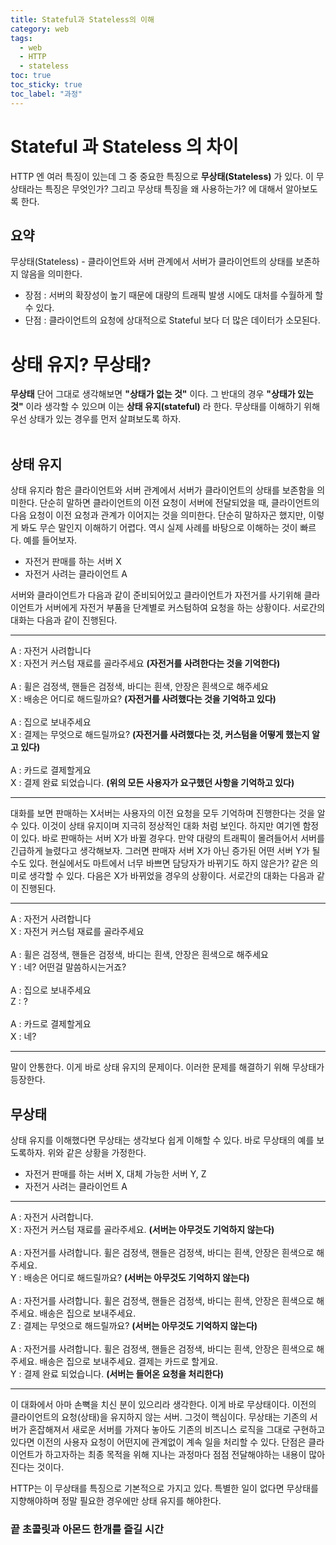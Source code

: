 ```yaml
---
title: Stateful과 Stateless의 이해
category: web
tags:
  - web
  - HTTP
  - stateless
toc: true
toc_sticky: true
toc_label: "과정"
---
```


# Stateful 과 Stateless 의 차이

HTTP 엔 여러 특징이 있는데 그 중 중요한 특징으로 **무상태(Stateless)** 가 있다. 이 무상태라는 특징은 무엇인가? 그리고 무상태 특징을 왜 사용하는가? 에 대해서 알아보도록 한다.

## 요약

무상태(Stateless) - 클라이언트와 서버 관계에서 서버가 클라이언트의 상태를 보존하지 않음을 의미한다.

- 장점 : 서버의 확장성이 높기 때문에 대량의 트래픽 발생 시에도 대처를 수월하게 할 수 있다.
- 단점 : 클라이언트의 요청에 상대적으로 Stateful 보다 더 많은 데이터가 소모된다.
  <br>

# 상태 유지? 무상태?

**무상태** 단어 그대로 생각해보면 **"상태가 없는 것"** 이다. 그 반대의 경우 **"상태가 있는 것"** 이라 생각할 수 있으며 이는 **상태 유지(stateful)** 라 한다. 무상태를 이해하기 위해 우선 상태가 있는 경우를 먼저 살펴보도록 하자.
<br>
<br>

## 상태 유지

상태 유지라 함은 클라이언트와 서버 관계에서 서버가 클라이언트의 상태를 보존함을 의미한다. 단순히 말하면 클라이언트의 이전 요청이 서버에 전달되었을 때, 클라이언트의 다음 요청이 이전 요청과 관계가 이어지는 것을 의미한다. 단순히 말하자곤 했지만, 이렇게 봐도 무슨 말인지 이해하기 어렵다. 역시 실제 사례를 바탕으로 이해하는 것이 빠르다. 예를 들어보자.

- 자전거 판매를 하는 서버 X
- 자전거 사려는 클라이언트 A

서버와 클라이언트가 다음과 같이 준비되어있고 클라이언트가 자전거를 사기위해 클라이언트가 서버에게 자전거 부품을 단계별로 커스텀하여 요청을 하는 상황이다. 서로간의 대화는 다음과 같이 진행된다.

---

A : 자전거 사려합니다  
X : 자전거 커스텀 재료를 골라주세요 **(자전거를 사려한다는 것을 기억한다)**
<br>
<br>
A : 휠은 검정색, 핸들은 검정색, 바디는 흰색, 안장은 흰색으로 해주세요  
X : 배송은 어디로 해드릴까요? **(자전거를 사려했다는 것을 기억하고 있다)**
<br>
<br>
A : 집으로 보내주세요  
X : 결제는 무엇으로 해드릴까요? **(자전거를 사려했다는 것, 커스텀을 어떻게 했는지 알고 있다)**
<br>
<br>
A : 카드로 결제할게요  
X : 결제 완료 되었습니다. **(위의 모든 사용자가 요구했던 사항을 기억하고 있다)**

---

대화를 보면 판매하는 X서버는 사용자의 이전 요청을 모두 기억하며 진행한다는 것을 알 수 있다. 이것이 상태 유지이며 지극히 정상적인 대화 처럼 보인다. 하지만 여기엔 함정이 있다. 바로 판매하는 서버 X가 바뀔 경우다. 만약 대량의 트래픽이 몰려들어서 서버를 긴급하게 늘렸다고 생각해보자. 그러면 판매자 서버 X가 아닌 증가된 어떤 서버 Y가 될 수도 있다. 현실에서도 마트에서 너무 바쁘면 담당자가 바뀌기도 하지 않은가? 같은 의미로 생각할 수 있다. 다음은 X가 바뀌었을 경우의 상황이다. 서로간의 대화는 다음과 같이 진행된다.

---

A : 자전거 사려합니다  
X : 자전거 커스텀 재료를 골라주세요
<br>
<br>
A : 휠은 검정색, 핸들은 검정색, 바디는 흰색, 안장은 흰색으로 해주세요  
Y : 네? 어떤걸 말씀하시는거죠?
<br>
<br>
A : 집으로 보내주세요  
Z : ?
<br>
<br>
A : 카드로 결제할게요  
X : 네?

---

말이 안통한다. 이게 바로 상태 유지의 문제이다. 이러한 문제를 해결하기 위해 무상태가 등장한다.
<br>

## 무상태

상태 유지를 이해했다면 무상태는 생각보다 쉽게 이해할 수 있다. 바로 무상태의 예를 보도록하자. 위와 같은 상황을 가정한다.

- 자전거 판매를 하는 서버 X, 대체 가능한 서버 Y, Z
- 자전거 사려는 클라이언트 A

---

A : 자전거 사려합니다.  
X : 자전거 커스텀 재료를 골라주세요. **(서버는 아무것도 기억하지 않는다)**
<br>
<br>
A : 자전거를 사려합니다. 휠은 검정색, 핸들은 검정색, 바디는 흰색, 안장은 흰색으로 해주세요.  
Y : 배송은 어디로 해드릴까요? **(서버는 아무것도 기억하지 않는다)**
<br>
<br>
A : 자전거를 사려합니다. 휠은 검정색, 핸들은 검정색, 바디는 흰색, 안장은 흰색으로 해주세요. 배송은 집으로 보내주세요.  
Z : 결제는 무엇으로 해드릴까요? **(서버는 아무것도 기억하지 않는다)**
<br>
<br>
A : 자전거를 사려합니다. 휠은 검정색, 핸들은 검정색, 바디는 흰색, 안장은 흰색으로 해주세요. 배송은 집으로 보내주세요. 결제는 카드로 할게요.  
Y : 결제 완료 되었습니다. **(서버는 들어온 요청을 처리한다)**

---

이 대화에서 아마 손뼉을 치신 분이 있으리라 생각한다. 이게 바로 무상태이다. 이전의 클라이언트의 요청(상태)을 유지하지 않는 서버. 그것이 핵심이다. 무상태는 기존의 서버가 혼잡해져서 새로운 서버를 가져다 놓아도 기존의 비즈니스 로직을 그대로 구현하고 있다면 이전의 사용자 요청이 어떤지에 관계없이 계속 일을 처리할 수 있다. 단점은 클라이언트가 하고자하는 최종 목적을 위해 지나는 과정마다 점점 전달해야하는 내용이 많아진다는 것이다.

HTTP는 이 무상태를 특징으로 기본적으로 가지고 있다. 특별한 일이 없다면 무상태를 지향해야하며 정말 필요한 경우에만 상태 유지를 해야한다.

### 끝 초콜릿과 아몬드 한개를 즐길 시간
